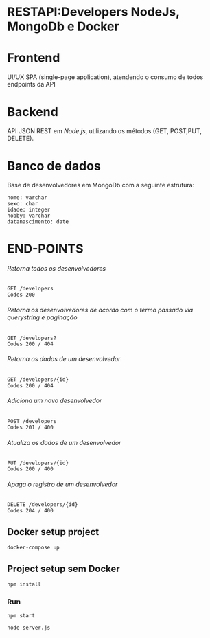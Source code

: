# RESTAPI:Developers NodeJs, MongoDb e Docker

# Frontend
UI/UX SPA (single-page application), atendendo o consumo de todos endpoints da API

# Backend
API JSON REST em *Node.js*, utilizando os métodos (​GET​, ​POST​, ​PUT​, ​DELETE​).

# Banco de dados
Base de desenvolvedores em MongoDb com a seguinte estrutura:

```
nome: varchar
sexo: char
idade: integer
hobby: varchar
datanascimento: date
```

# END-POINTS

###### Retorna todos os desenvolvedores
```
GET /developers
Codes 200
```

###### Retorna os desenvolvedores de acordo com o termo passado via querystring e paginação
```
GET /developers?
Codes 200 / 404
```

###### Retorna os dados de um desenvolvedor
```
GET /developers/{id}
Codes 200 / 404
```

###### Adiciona um novo desenvolvedor
```
POST /developers
Codes 201 / 400
```

###### Atualiza os dados de um desenvolvedor
```
PUT /developers/{id}
Codes 200 / 400
```

###### Apaga o registro de um desenvolvedor
```
DELETE /developers/{id}
Codes 204 / 400
```

## Docker setup project
```
docker-compose up
```

## Project setup sem Docker
```
npm install
```

### Run
```
npm start
```
```
node server.js
```